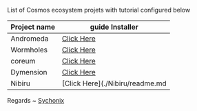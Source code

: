 List of Cosmos ecosystem projets with tutorial configured below



| Project name | guide Installer                            |                                           
|--------------|--------------------------------------------|
| Andromeda    | [Click Here](./Andromeda/README.md)        |           
| Wormholes    | [Click Here](./Wormholes/readme.md)        |
| coreum       | [Click Here](./Coreum/readme.md)           |
| Dymension    | [Click Here](./Dymension/readme.md) |
| Nibiru       | [Click Here](./Nibiru/readme.md   |
Regards ~ [Sychonix](https://discord.com/users/803665234799362088)
